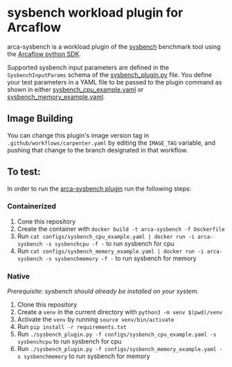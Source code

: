 # sysbench workload plugin for Arcaflow

arca-sysbench is a workload plugin of the [sysbench](https://github.com/akopytov/sysbench) benchmark tool
using the [Arcaflow python SDK](https://github.com/arcalot/arcaflow-plugin-sdk-python).

Supported sysbench input parameters are defined in the `SysbenchInputParams` schema of the [sysbench_plugin.py](sysbench_plugin.py) file.
You define your test parameters in a YAML file to be passed to the plugin command as shown in either [sysbench_cpu_example.yaml](sysbench_cpu_example.yaml) or [sysbench_memory_example.yaml](sysbench_memory_example.yaml).

## Image Building

You can change this plugin's image version tag in
`.github/workflows/carpenter.yaml` by editing the
`IMAGE_TAG` variable, and pushing that change to the
branch designated in that workflow.

## To test:

In order to run the [arca-sysbench plugin](sysbench_plugin.py) run the following steps:

### Containerized
1. Cone this repository
2. Create the container with `docker build -t arca-sysbench -f Dockerfile`
3. Run `cat configs/sysbench_cpu_example.yaml | docker run -i arca-sysbench -s sysbenchcpu -f -` to run sysbench for cpu
4. Run `cat configs/sysbench_memory_example.yaml | docker run -i arca-sysbench -s sysbenchmemory -f -` to run sysbench for memory


### Native
*Prerequisite: sysbench should already be installed on your system.*

1. Clone this repository
2. Create a `venv` in the current directory with `python3 -m venv $(pwd)/venv`
3. Activate the `venv` by running `source venv/bin/activate`
4. Run `pip install -r requirements.txt`
5. Run `./sysbench_plugin.py -f configs/sysbench_cpu_example.yaml -s sysbenchcpu` to run sysbench for cpu
6. Run `./sysbench_plugin.py -f configs/sysbench_memory_example.yaml -s sysbenchmemory` to run sysbench for memory
